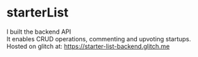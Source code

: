 # starterList
I built the backend API  
It enables CRUD operations, commenting and upvoting startups.  
Hosted on glitch at: 
https://starter-list-backend.glitch.me

